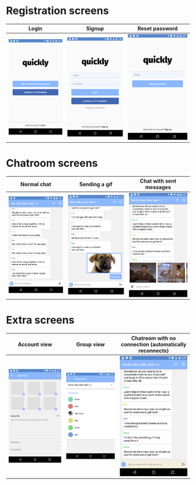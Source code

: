 # Registration screens

| Login | Signup | Reset password |
| :---: |:------:| :-------------:|
| <img src="demo-pics/Signup.png" width="280">  |  <img src="demo-pics/Login.png" width="280"> | <img src="demo-pics/Reset-password.png" width="280"> |

# Chatroom screens
| Normal chat | Sending a gif | Chat with sent messages |
| :-------------: |:-------------:| :------------------:|
| <img src="demo-pics/Normal-chat.png" width="280"> | <img src="demo-pics/Message-sending.png" width="280">| <img src="demo-pics/Gif-keyboard-open.png" width="280"> |

# Extra screens

| Account view | Group view | Chatroom with no connection (automatically reconnects) |
| :----------: | :--------: | :---------------------------------------------------: |
| <img src="demo-pics/Account-view.png" width="350"> | <img src="demo-pics/Group-view.png" width="350"> | <img src="demo-pics/Disconnected-chat.png" width="350"> |
